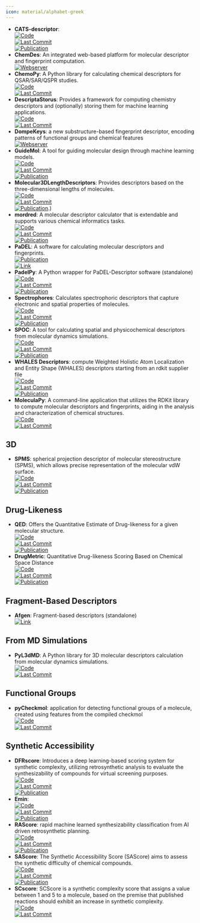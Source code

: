 ```yaml
---
icon: material/alphabet-greek
---
```


- **CATS-descriptor**:   
	[![Code](https://img.shields.io/github/stars/alexarnimueller/cats-descriptor?style=for-the-badge&logo=github)](https://github.com/alexarnimueller/cats-descriptor)  
	[![Last Commit](https://img.shields.io/github/last-commit/alexarnimueller/cats-descriptor?style=for-the-badge&logo=github)](https://github.com/alexarnimueller/cats-descriptor)  
	[![Publication](https://img.shields.io/badge/Publication-Citations:135-blue?style=for-the-badge&logo=bookstack)](https://doi.org/10.1002%2Fminf.201200141)  
- **ChemDes**: An integrated web-based platform for molecular descriptor and fingerprint computation.  
	[![Webserver](https://img.shields.io/badge/Webserver-offline-red?style=for-the-badge&logo=xamarin&logoColor=red)](http://www.scbdd.com/chemdes/)  
- **ChemoPy**: A Python library for calculating chemical descriptors for QSAR/SAR/QSPR studies.  
	[![Code](https://img.shields.io/github/stars/ifyoungnet/Chemopy?style=for-the-badge&logo=github)](https://github.com/ifyoungnet/Chemopy?tab=readme-ov-file)  
	[![Last Commit](https://img.shields.io/github/last-commit/ifyoungnet/Chemopy?style=for-the-badge&logo=github)](https://github.com/ifyoungnet/Chemopy?tab=readme-ov-file)  
- **DescriptaStorus**: Provides a framework for computing chemistry descriptors and (optionally) storing them for machine learning applications.  
	[![Code](https://img.shields.io/github/stars/bp-kelley/descriptastorus?style=for-the-badge&logo=github)](https://github.com/bp-kelley/descriptastorus)  
	[![Last Commit](https://img.shields.io/github/last-commit/bp-kelley/descriptastorus?style=for-the-badge&logo=github)](https://github.com/bp-kelley/descriptastorus)  
- **DompeKeys**: a new substructure-based fingerprint descriptor, encoding patterns of functional groups and chemical features  
	[![Webserver](https://img.shields.io/badge/Webserver-online-brightgreen?style=for-the-badge&logo=cachet&logoColor=65FF8F)](https://dompekeys.exscalate.eu/)  
- **GuideMol**: A tool for guiding molecular design through machine learning models.  
	[![Code](https://img.shields.io/github/stars/jairesdesousa/guidemol?style=for-the-badge&logo=github)](https://github.com/jairesdesousa/guidemol)  
	[![Last Commit](https://img.shields.io/github/last-commit/jairesdesousa/guidemol?style=for-the-badge&logo=github)](https://github.com/jairesdesousa/guidemol)  
	[![Publication](https://img.shields.io/badge/Publication-Citations:1-blue?style=for-the-badge&logo=bookstack)](https://doi.org/10.1002/minf.202300190)  
- **Molecular3DLengthDescriptors**: Provides descriptors based on the three-dimensional lengths of molecules.  
	[![Code](https://img.shields.io/github/stars/ThomasJewson/Molecular3DLengthDescriptors?style=for-the-badge&logo=github)](https://github.com/ThomasJewson/Molecular3DLengthDescriptors)  
	[![Last Commit](https://img.shields.io/github/last-commit/ThomasJewson/Molecular3DLengthDescriptors?style=for-the-badge&logo=github)](https://github.com/ThomasJewson/Molecular3DLengthDescriptors)  
	[![Publication](https://img.shields.io/badge/Publication-Citations:0-blue?style=for-the-badge&logo=bookstack)](https://doi.org/10.1021/acs.jcim.6b00565).)  
- **mordred**: A molecular descriptor calculator that is extendable and supports various chemical informatics tasks.  
	[![Code](https://img.shields.io/github/stars/mordred-descriptor/mordred?style=for-the-badge&logo=github)](https://github.com/mordred-descriptor/mordred)  
	[![Last Commit](https://img.shields.io/github/last-commit/mordred-descriptor/mordred?style=for-the-badge&logo=github)](https://github.com/mordred-descriptor/mordred)  
	[![Publication](https://img.shields.io/badge/Publication-Citations:731-blue?style=for-the-badge&logo=bookstack)](https://doi.org/10.1186/s13321-018-0258-y)  
- **PaDEL**: A software for calculating molecular descriptors and fingerprints.  
	[![Publication](https://img.shields.io/badge/Publication-Citations:2026-blue?style=for-the-badge&logo=bookstack)](https://doi.org/10.1002/jcc.21707)  
	[![Link](https://img.shields.io/badge/Link-online-brightgreen?style=for-the-badge&logo=cachet&logoColor=65FF8F)](http://yapcwsoft.com/dd/padeldescriptor/)  
- **PadelPy**: A Python wrapper for PaDEL-Descriptor software (standalone)  
	[![Code](https://img.shields.io/github/stars/ecrl/padelpy?style=for-the-badge&logo=github)](https://github.com/ecrl/padelpy)  
	[![Last Commit](https://img.shields.io/github/last-commit/ecrl/padelpy?style=for-the-badge&logo=github)](https://github.com/ecrl/padelpy)  
	[![Publication](https://img.shields.io/badge/Publication-Citations:2026-blue?style=for-the-badge&logo=bookstack)](https://doi.org/10.1002/jcc.21707)  
- **Spectrophores**: Calculates spectrophoric descriptors that capture electronic and spatial properties of molecules.  
	[![Code](https://img.shields.io/github/stars/silicos-it/spectrophore?style=for-the-badge&logo=github)](https://github.com/silicos-it/spectrophore)  
	[![Last Commit](https://img.shields.io/github/last-commit/silicos-it/spectrophore?style=for-the-badge&logo=github)](https://github.com/silicos-it/spectrophore)  
	[![Publication](https://img.shields.io/badge/Publication-Citations:14-blue?style=for-the-badge&logo=bookstack)](https://doi.org/10.1186/s13321-018-0268-9)  
- **SPOC**: A tool for calculating spatial and physicochemical descriptors from molecular dynamics simulations.  
	[![Code](https://img.shields.io/github/stars/WhitestoneYang/spoc?style=for-the-badge&logo=github)](https://github.com/WhitestoneYang/spoc)  
	[![Last Commit](https://img.shields.io/github/last-commit/WhitestoneYang/spoc?style=for-the-badge&logo=github)](https://github.com/WhitestoneYang/spoc)  
	[![Publication](https://img.shields.io/badge/Publication-Citations:16-blue?style=for-the-badge&logo=bookstack)](https://doi.org/10.1002/cphc.202200255)  
- **WHALES Descriptors**: compute Weighted Holistic Atom Localization and Entity Shape (WHALES) descriptors starting from an rdkit supplier file  
	[![Code](https://img.shields.io/github/stars/grisoniFr/whales_descriptors?style=for-the-badge&logo=github)](https://github.com/grisoniFr/whales_descriptors)  
	[![Last Commit](https://img.shields.io/github/last-commit/grisoniFr/whales_descriptors?style=for-the-badge&logo=github)](https://github.com/grisoniFr/whales_descriptors)  
	[![Publication](https://img.shields.io/badge/Publication-Citations:N/A-blue?style=for-the-badge&logo=bookstack)](https://www.nature.com/articles/s42004-018-0043-x)  
- **MoleculaPy**: A command-line application that utilizes the RDKit library to compute molecular descriptors and fingerprints, aiding in the analysis and characterization of chemical structures.  
	[![Code](https://img.shields.io/github/stars/kamilpytlak/MoleculaPy?style=for-the-badge&logo=github)](https://github.com/kamilpytlak/MoleculaPy)  
	[![Last Commit](https://img.shields.io/github/last-commit/kamilpytlak/MoleculaPy?style=for-the-badge&logo=github)](https://github.com/kamilpytlak/MoleculaPy)  

## **3D**
- **SPMS**: spherical projection descriptor of molecular stereostructure (SPMS), which allows precise representation of the molecular vdW surface.  
	[![Code](https://img.shields.io/github/stars/licheng-xu-echo/SPMS?style=for-the-badge&logo=github)](https://github.com/licheng-xu-echo/SPMS)  
	[![Last Commit](https://img.shields.io/github/last-commit/licheng-xu-echo/SPMS?style=for-the-badge&logo=github)](https://github.com/licheng-xu-echo/SPMS)  
	[![Publication](https://img.shields.io/badge/Publication-Citations:5-blue?style=for-the-badge&logo=bookstack)](https://doi.org/10.1055/s-0040-1705977)  

## **Drug-Likeness**
- **QED**: Offers the Quantitative Estimate of Drug-likeness for a given molecular structure.  
	[![Code](https://img.shields.io/github/stars/silicos-it/qed?style=for-the-badge&logo=github)](https://github.com/silicos-it/qed)  
	[![Last Commit](https://img.shields.io/github/last-commit/silicos-it/qed?style=for-the-badge&logo=github)](https://github.com/silicos-it/qed)  
	[![Publication](https://img.shields.io/badge/Publication-Citations:1290-blue?style=for-the-badge&logo=bookstack)](http://dx.doi.org/10.1038/nchem.1243)  
- **DrugMetric**: Quantitative Drug-likeness Scoring Based on Chemical Space Distance  
	[![Code](https://img.shields.io/github/stars/renly0313/DrugMetric?style=for-the-badge&logo=github)](https://github.com/renly0313/DrugMetric)  
	[![Last Commit](https://img.shields.io/github/last-commit/renly0313/DrugMetric?style=for-the-badge&logo=github)](https://github.com/renly0313/DrugMetric)  
	[![Publication](https://img.shields.io/badge/Publication-Citations:0-blue?style=for-the-badge&logo=bookstack)](https://doi.org/10.1093/bib/bbae321)  

## **Fragment-Based Descriptors**
- **Afgen**: Fragment-based descriptors (standalone)  
	[![Link](https://img.shields.io/badge/Link-offline-red?style=for-the-badge&logo=xamarin&logoColor=red)](http://glaros.dtc.umn.edu/gkhome/afgen/overview)  

## **From MD Simulations**
- **PyL3dMD**: A Python library for 3D molecular descriptors calculation from molecular dynamics simulations.  
	[![Code](https://img.shields.io/github/stars/panwarp/PyL3dMD?style=for-the-badge&logo=github)](https://github.com/panwarp/PyL3dMD)  
	[![Last Commit](https://img.shields.io/github/last-commit/panwarp/PyL3dMD?style=for-the-badge&logo=github)](https://github.com/panwarp/PyL3dMD)  

## **Functional Groups**
- **pyCheckmol**: application for detecting functional groups of a molecule, created using features from the compiled checkmol  
	[![Code](https://img.shields.io/github/stars/jeffrichardchemistry/pyCheckmol?style=for-the-badge&logo=github)](https://github.com/jeffrichardchemistry/pyCheckmol)  
	[![Last Commit](https://img.shields.io/github/last-commit/jeffrichardchemistry/pyCheckmol?style=for-the-badge&logo=github)](https://github.com/jeffrichardchemistry/pyCheckmol)  

## **Synthetic Accessibility**
- **DFRscore**: Introduces a deep learning-based scoring system for synthetic complexity, utilizing retrosynthetic analysis to evaluate the synthesizability of compounds for virtual screening purposes.  
	[![Code](https://img.shields.io/github/stars/Hwoo-Kim/DFRscore?style=for-the-badge&logo=github)](https://github.com/Hwoo-Kim/DFRscore)  
	[![Last Commit](https://img.shields.io/github/last-commit/Hwoo-Kim/DFRscore?style=for-the-badge&logo=github)](https://github.com/Hwoo-Kim/DFRscore)  
	[![Publication](https://img.shields.io/badge/Publication-Citations:5-blue?style=for-the-badge&logo=bookstack)](https://doi.org/10.1021/acs.jcim.3c01134)  
- **Emin**:   
	[![Code](https://img.shields.io/github/stars/andrewlee1030/Emin-A-First-Principles-Thermochemical-Descriptor-for-Predicting-Molecular-Synthesizability?style=for-the-badge&logo=github)](https://github.com/andrewlee1030/Emin-A-First-Principles-Thermochemical-Descriptor-for-Predicting-Molecular-Synthesizability)  
	[![Last Commit](https://img.shields.io/github/last-commit/andrewlee1030/Emin-A-First-Principles-Thermochemical-Descriptor-for-Predicting-Molecular-Synthesizability?style=for-the-badge&logo=github)](https://github.com/andrewlee1030/Emin-A-First-Principles-Thermochemical-Descriptor-for-Predicting-Molecular-Synthesizability)  
	[![Publication](https://img.shields.io/badge/Publication-Citations:0-blue?style=for-the-badge&logo=bookstack)](https://doi.org/10.1021/acs.jcim.3c01583)  
- **RAScore**: rapid machine learned synthesizability classification from AI driven retrosynthetic planning.  
	[![Code](https://img.shields.io/github/stars/reymond-group/RAscore?style=for-the-badge&logo=github)](https://github.com/reymond-group/RAscore)  
	[![Last Commit](https://img.shields.io/github/last-commit/reymond-group/RAscore?style=for-the-badge&logo=github)](https://github.com/reymond-group/RAscore)  
	[![Publication](https://img.shields.io/badge/Publication-Citations:76-blue?style=for-the-badge&logo=bookstack)](https://doi.org/10.1039/d0sc05401a)  
- **SAScore**: The Synthetic Accessibility Score (SAScore) aims to assess the synthetic difficulty of chemical compounds.  
	[![Code](https://img.shields.io/github/stars/rdkit/rdkit?style=for-the-badge&logo=github)](https://github.com/rdkit/rdkit/tree/master/Contrib/SA_Score)  
	[![Last Commit](https://img.shields.io/github/last-commit/rdkit/rdkit?style=for-the-badge&logo=github)](https://github.com/rdkit/rdkit/tree/master/Contrib/SA_Score)  
	[![Publication](https://img.shields.io/badge/Publication-Citations:883-blue?style=for-the-badge&logo=bookstack)](https://doi.org/10.1186/1758-2946-1-8)  
- **SCscore**: SCScore is a synthetic complexity score that assigns a value between 1 and 5 to a molecule, based on the premise that published reactions should exhibit an increase in synthetic complexity.  
	[![Code](https://img.shields.io/github/stars/connorcoley/scscore?style=for-the-badge&logo=github)](https://github.com/connorcoley/scscore)  
	[![Last Commit](https://img.shields.io/github/last-commit/connorcoley/scscore?style=for-the-badge&logo=github)](https://github.com/connorcoley/scscore)  
